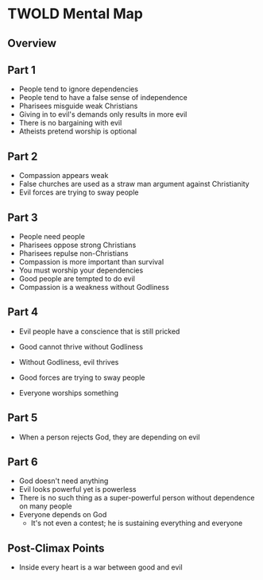 # TWOLD Mental Map

## Overview

## Part 1

* People tend to ignore dependencies
* People tend to have a false sense of independence
* Pharisees misguide weak Christians
* Giving in to evil's demands only results in more evil
* There is no bargaining with evil
* Atheists pretend worship is optional

## Part 2

* Compassion appears weak
* False churches are used as a straw man argument against Christianity
* Evil forces are trying to sway people

## Part 3

* People need people
* Pharisees oppose strong Christians
* Pharisees repulse non-Christians
* Compassion is more important than survival
* You must worship your dependencies
* Good people are tempted to do evil
* Compassion is a weakness without Godliness

## Part 4

* Evil people have a conscience that is still pricked

* Good cannot thrive without Godliness
* Without Godliness, evil thrives
* Good forces are trying to sway people
* Everyone worships something

## Part 5

* When a person rejects God, they are depending on evil

## Part 6

* God doesn't need anything
* Evil looks powerful yet is powerless
* There is no such thing as a super-powerful person without dependence on many people
* Everyone depends on God
  * It's not even a contest; he is sustaining everything and everyone

## Post-Climax Points

* Inside every heart is a war between good and evil


